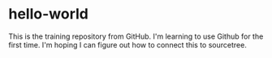 # hello-world
This is the training repository from GitHub.
I'm learning to use Github for the first time. I'm hoping I can figure out how to connect this to sourcetree.
